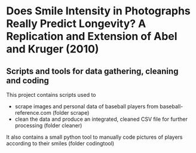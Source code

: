 # Does Smile Intensity in Photographs Really Predict Longevity? A Replication and Extension of Abel and Kruger (2010)

## Scripts and tools for data gathering, cleaning and coding

This project contains scripts used to
* scrape images and personal data of baseball players from baseball-reference.com (folder scrape)
* clean the data and produce an integrated, cleaned CSV file for further processing (folder cleaner)

It also contains a small python tool to manually code pictures of players according to their smiles (folder codingtool)